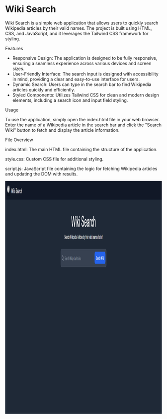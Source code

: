 # Wiki Search
Wiki Search is a simple web application that allows users to quickly search Wikipedia articles by their valid names. The project is built using HTML, CSS, and JavaScript, and it leverages the Tailwind CSS framework for styling.

Features

- Responsive Design: The application is designed to be fully responsive, ensuring a seamless experience across various devices and screen sizes.
- User-Friendly Interface: The search input is designed with accessibility in mind, providing a clear and easy-to-use interface for users.
- Dynamic Search: Users can type in the search bar to find Wikipedia articles quickly and efficiently.
- Styled Components: Utilizes Tailwind CSS for clean and modern design elements, including a search icon and input field styling.

Usage

To use the application, simply open the index.html file in your web browser. Enter the name of a Wikipedia article in the search bar and click the "Search Wiki" button to fetch and display the article information.

File Overview

index.html: The main HTML file containing the structure of the application.

style.css: Custom CSS file for additional styling.

script.js: JavaScript file containing the logic for fetching Wikipedia articles and updating the DOM with results.

<img src="https://github.com/ramnathnayak07/Wiki-Search/blob/main/home%20page.png" width="900" height="750">
